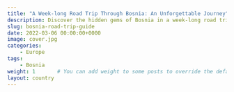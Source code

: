 ```yaml
---
title: "A Week-long Road Trip Through Bosnia: An Unforgettable Journey"
description: Discover the hidden gems of Bosnia in a week-long road trip, unveiling its rich history, diverse culture, and breathtaking landscapes.
slug: bosnia-road-trip-guide
date: 2022-03-06 00:00:00+0000
image: cover.jpg
categories:
    - Europe
tags:
    - Bosnia
weight: 1       # You can add weight to some posts to override the default sorting (date descending)
layout: country
---
```


